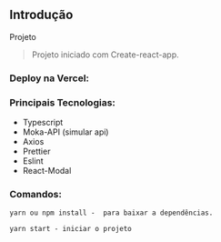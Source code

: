 ## Introdução

Projeto

> Projeto iniciado com Create-react-app.

### Deploy na Vercel: 



### Principais Tecnologias:

- Typescript
- Moka-API (simular api)
- Axios
- Prettier
- Eslint
- React-Modal

### Comandos:

```tsx
yarn ou npm install -  para baixar a dependências. 
```

```tsx
yarn start - iniciar o projeto
```